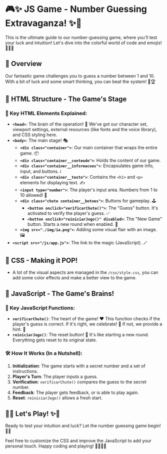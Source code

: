 # 🎮✨ JS Game - Number Guessing Extravaganza! ✨🎲

This is the ultimate guide to our number-guessing game, where you'll test your luck and intuition! Let's dive into the colorful world of code and emojis! 🌈👩‍💻

## 🤩 Overview

Our fantastic game challenges you to guess a number between 1 and 10. With a bit of luck and some smart thinking, you can beat the system! 🧠🏆

## 🧩 HTML Structure - The Game's Stage

### 🎨 Key HTML Elements Explained:

-   **`<head>`**:  The brain of the operation! 🧠 We've got our character set, viewport settings, external resources (like fonts and the voice library), and CSS styling here.
-   **`<body>`**:  The main stage! 🎭
    -   **`<div class="container">`**: Our main container that wraps the entire game. 📦
    -   **`<div class="container__conteudo">`**: Holds the content of our game.
    -   **`<div class="container__informacoes">`**: Encapsulates game info, input, and buttons. ℹ️
    -   **`<div class="container__texto">`**: Contains the `<h1>` and `<p>` elements for displaying text. ✍️
    -   **`<input type="number">`**: The player's input area. Numbers from 1 to 10 allowed! 🔢
    -   **`<div class="chute container__botoes">`**: Buttons for gameplay. 🕹️
        -   **`<button onclick="verificarChute()">`**:  The "Guess" button. It's activated to verify the player's guess. ✅
        -   **`<button onclick="reiniciarJogo()" disabled>`**: The "New Game" button. Starts a new round when enabled. 🔄
    -  **`<img src="./img/ia.png">`**: Adding some visual flair with an image. 🖼️
-   **`<script src="/js/app.js">`**: The link to the magic (JavaScript). 🪄

## 🌈 CSS - Making it POP!

- A lot of the visual aspects are managed in the `/css/style.css`, you can add some color effects and make a better view to the game.

## 🤖 JavaScript - The Game's Brains!
### 🧠 Key JavaScript Functions:

-   **`verificarChute()`**:  The heart of the game! ❤️ This function checks if the player's guess is correct. If it's right, we celebrate! 🎉 If not, we provide a hint. 🤫
-   **`reiniciarJogo()`**: The reset button! 🔄 It's like starting a new round. Everything gets reset to its original state.

### 🛠️ How It Works (In a Nutshell):

1.  **Initialization**: The game starts with a secret number and a set of instructions.
2.  **Player's Turn**: The player inputs a guess.
3.  **Verification**: `verificarChute()` compares the guess to the secret number.
4.  **Feedback**: The player gets feedback, or is able to play again.
5.  **Reset**: `reiniciarJogo()` allows a fresh start.

## 🤩✨ Let's Play! ✨🤩

Ready to test your intuition and luck? Let the number guessing game begin! 🎲🍀

Feel free to customize the CSS and improve the JavaScript to add your personal touch. Happy coding and playing! 👩‍💻👨‍💻

